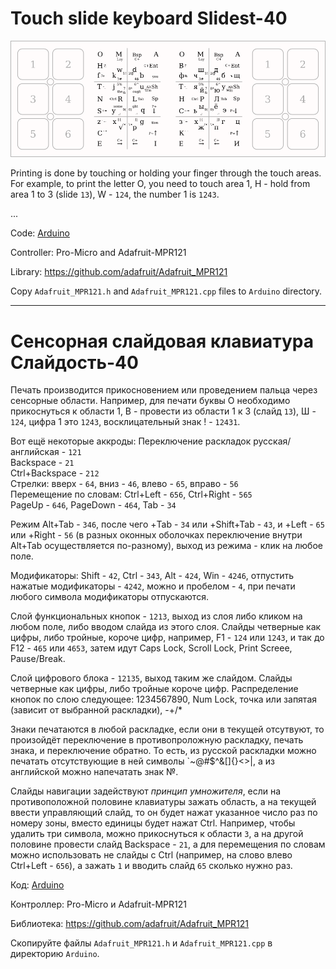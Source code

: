 # Touch slide keyboard Slidest-40

![](Layout/layout.png)

Printing is done by touching or holding your finger through the touch areas. For example, to print the letter O, you need to touch area 1, H - hold from area 1 to 3 (slide `13`), W - `124`, the number 1 is `1243`.

...

Code: [Arduino](Arduino/)

Controller: Pro-Micro and Adafruit-MPR121

Library: https://github.com/adafruit/Adafruit_MPR121

Copy `Adafruit_MPR121.h` and `Adafruit_MPR121.cpp` files to `Arduino` directory.

---

# Сенсорная слайдовая клавиатура Слайдость-40

Печать производится прикосновением или проведением пальца через сенсорные области. Например, для печати буквы О необходимо прикоснуться к области 1, В - провести из области 1 к 3 (слайд `13`), Ш - `124`, цифра 1 это `1243`, восклицательный знак ! - `12431`.

Вот ещё некоторые аккроды:
Переключение раскладок русская/английская - `121`  
Backspace - `21`  
Ctrl+Backspace - `212`  
Стрелки: вверх - `64`, вниз - `46`, влево - `65`, вправо - `56`  
Перемещение по словам: Ctrl+Left - `656`, Ctrl+Right - `565`  
PageUp - `646`, PageDown - `464`, Tab - `34`

Режим Alt+Tab - `346`, после чего +Tab - `34` или +Shift+Tab - `43`, и +Left - `65` или +Right - `56` (в разных оконных оболочках переключение внутри Alt+Tab осуществляется по-разному), выход из режима - клик на любое поле.

Модификаторы: Shift - `42`, Ctrl - `343`, Alt - `424`, Win - `4246`, отпустить нажатые модификаторы - `4242`, можно и пробелом - `4`, при печати любого символа модификаторы отпускаются.

Слой функциональных кнопок - `1213`, выход из слоя либо кликом на любом поле, либо вводом слайда из этого слоя. Слайды четверные как цифры, либо тройные, короче цифр, например, F1 - `124` или `1243`, и так до F12 - `465` или `4653`, затем идут Caps Lock, Scroll Lock, Print Screee, Pause/Break.

Слой цифрового блока - `12135`, выход таким же слайдом. Слайды четверные как цифры, либо тройные короче цифр. Распределение кнопок по слою следующее: 1234567890, Num Lock, точка или запятая (зависит от выбранной раскладки), -+/*

Знаки печатаются в любой раскладке, если они в текущей отсутвуют, то произойдёт переключение в противопроложную раскладку, печать знака, и переключение обратно. То есть, из русской раскладки можно печатать отсутствующие в ней символы `~@#$^&[]{}<>|, а из английской можно напечатать знак №.

Слайды навигации задействуют _принцип умножителя_, если на противоположной половине клавиатуры зажать область, а на текущей ввести управляющий слайд, то он будет нажат указанное число раз по номеру зоны, вместо единицы будет нажат Ctrl. Например, чтобы удалить три символа, можно прикоснуться к области `3`, а на другой половине провести слайд Backspace - `21`, а для перемещения по словам можно использовать не слайды с Ctrl (например, на слово влево Ctrl+Left - `656`), а зажать `1` и вводить слайд `65` сколько нужно раз.

Код: [Arduino](Arduino/)

Контроллер: Pro-Micro и Adafruit-MPR121

Библиотека: https://github.com/adafruit/Adafruit_MPR121

Скопируйте файлы `Adafruit_MPR121.h` и `Adafruit_MPR121.cpp` в директорию `Arduino`.
